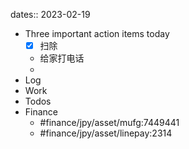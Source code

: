 dates:: 2023-02-19

- Three important action items today
	- [x] 扫除
	- 给家打电话
	- 
- Log
- Work
- Todos
- Finance
	- #finance/jpy/asset/mufg:7449441
	- #finance/jpy/asset/linepay:2314
